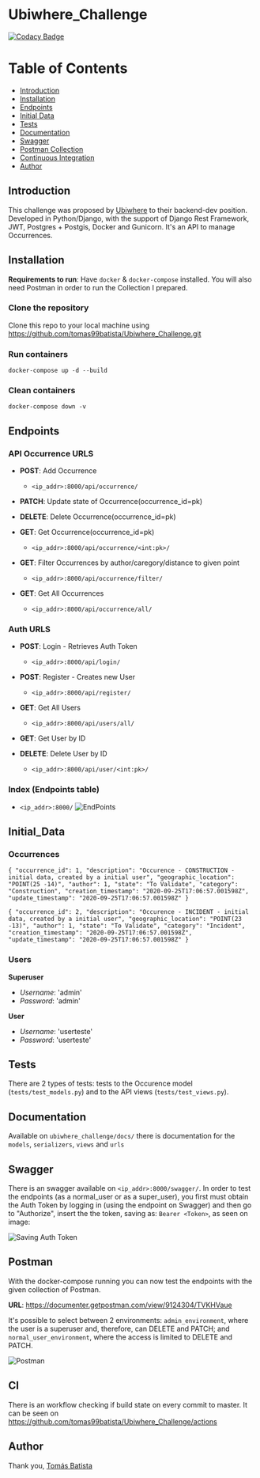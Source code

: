 # Ubiwhere_Challenge

[![Codacy Badge](https://app.codacy.com/project/badge/Grade/8b53fffa7400419e9acea1b6518163ac)](https://www.codacy.com?utm_source=github.com&amp;utm_medium=referral&amp;utm_content=tomas99batista/Ubiwhere_Challenge&amp;utm_campaign=Badge_Grade)

# Table of Contents  
- [Introduction](#Introduction)
- [Installation](#Installation)
- [Endpoints](#Endpoints)
- [Initial Data](#Initial_Data)
- [Tests](#Tests)
- [Documentation](#Documentation)
- [Swagger](#Swagger)
- [Postman Collection](#Postman)
- [Continuous Integration](#CI)
- [Author](#Author)

## Introduction
This challenge was proposed by [Ubiwhere](https://www.ubiwhere.com/) to their backend-dev position. 
Developed in Python/Django, with the support of Django Rest Framework, JWT, Postgres + Postgis, Docker and Gunicorn.
It's an API to manage Occurrences.

## Installation

__Requirements to run__: Have `docker` & `docker-compose` installed. You will also need Postman in order to run the Collection I prepared.

### Clone the repository
Clone this repo to your local machine using https://github.com/tomas99batista/Ubiwhere_Challenge.git

### Run containers
`docker-compose up -d --build`

### Clean containers
`docker-compose down -v`


## Endpoints

### API Occurrence URLS
- **POST**: Add Occurrence
    - `<ip_addr>:8000/api/occurrence/`


- **PATCH**: Update state of Occurrence(occurrence_id=pk)
- **DELETE**: Delete Occurrence(occurrence_id=pk)
- **GET**: Get Occurrence(occurrence_id=pk)
    - `<ip_addr>:8000/api/occurrence/<int:pk>/`


- **GET**: Filter Occurrences by author/caregory/distance to given point
    - `<ip_addr>:8000/api/occurrence/filter/`


- **GET**: Get All Occurrences
    - `<ip_addr>:8000/api/occurrence/all/`

### Auth URLS
- **POST**: Login - Retrieves Auth Token
    - `<ip_addr>:8000/api/login/`


- **POST**: Register - Creates new User
    - `<ip_addr>:8000/api/register/`


- **GET**: Get All Users
    - `<ip_addr>:8000/api/users/all/`


- **GET**: Get User by ID
- **DELETE**: Delete User by ID
    - `<ip_addr>:8000/api/user/<int:pk>/`


### Index (Endpoints table)
- `<ip_addr>:8000/`
![EndPoints](https://i.imgur.com/jqPmvPY.png)

## Initial_Data

### Occurrences
`{
  "occurrence_id": 1,
  "description": "Occurence - CONSTRUCTION - initial data, created by a initial user",
  "geographic_location": "POINT(25 -14)",
  "author": 1,
  "state": "To Validate",
  "category": "Construction",
  "creation_timestamp": "2020-09-25T17:06:57.001598Z",
  "update_timestamp": "2020-09-25T17:06:57.001598Z"
}`
  
`{
  "occurrence_id": 2,
  "description": "Occurence - INCIDENT - initial data, created by a initial user",
  "geographic_location": "POINT(23 -13)",
  "author": 1,
  "state": "To Validate",
  "category": "Incident",
  "creation_timestamp": "2020-09-25T17:06:57.001598Z",
  "update_timestamp": "2020-09-25T17:06:57.001598Z"
}`

### Users
**Superuser**
- _Username_: 'admin'
- _Password_: 'admin'

**User**
- _Username_: 'userteste'
- _Password_: 'userteste'

## Tests
There are 2 types of tests: tests to the Occurence model (`tests/test_models.py`) and to the API views (`tests/test_views.py`).

## Documentation
Available on `ubiwhere_challenge/docs/` there is documentation for the `models`, `serializers`, `views` and `urls`

## Swagger
There is an swagger available on `<ip_addr>:8000/swagger/`. 
In order to test the endpoints (as a normal_user or as a super_user), you first must obtain the Auth Token by logging in (using the endpoint on Swagger) and then go to "Authorize", insert the the token, saving as: `Bearer <Token>`, as seen on image:

![Saving Auth Token](https://i.imgur.com/bK2SlLh.png)


## Postman
With the docker-compose running you can now test the endpoints with the given collection of Postman.

__URL__: https://documenter.getpostman.com/view/9124304/TVKHVaue

It's possible to select between 2 environments: `admin_environment`, where the user is a superuser and, therefore, can DELETE and PATCH; and `normal_user_environment`, where the access is limited to DELETE and PATCH.

![Postman](https://i.imgur.com/pdAQMnO.png)

## CI
There is an workflow checking if build state on every commit to master. It can be seen on https://github.com/tomas99batista/Ubiwhere_Challenge/actions

## Author
Thank you,
[Tomás Batista](https://github.com/tomas99batista)
